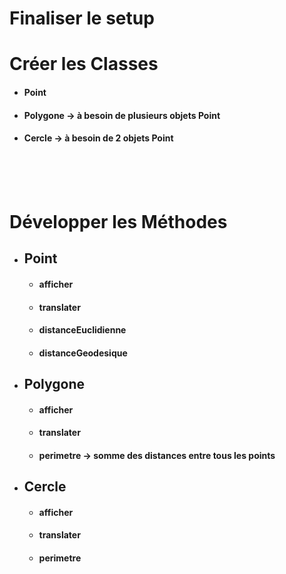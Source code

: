 # Finaliser le setup

# Créer les Classes
  - #### Point
  - #### Polygone -> à besoin de plusieurs objets Point
  - #### Cercle   -> à besoin de 2 objets Point
<br> <br> <br>

# Développer les Méthodes
  - ## Point
    - #### afficher
    - #### translater
    - #### distanceEuclidienne
    - #### distanceGeodesique
  - ## Polygone
    - #### afficher
    - #### translater
    - #### perimetre -> somme des distances entre tous les points
  - ## Cercle
    - #### afficher
    - #### translater
    - #### perimetre
<br> <br> <br>
